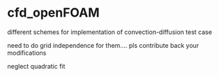 # cfd_openFOAM
different schemes for implementation of convection-diffusion test case

need to do grid independence for them....
pls contribute back your modifications

neglect quadratic fit

